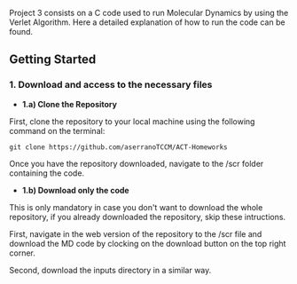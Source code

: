 Project 3 consists on a C code used to run Molecular Dynamics by using the Verlet Algorithm. Here a detailed explanation of how to run the code can be found.

## Getting Started
### 1. Download and access to the necessary files
- **1.a) Clone the Repository**

First, clone the repository to your local machine using the following command on the terminal:

```git clone https://github.com/aserranoTCCM/ACT-Homeworks```

Once you have the repository downloaded, navigate to the /scr folder containing the code.

- **1.b) Download only the code**

This is only mandatory in case you don't want to download the whole repository, if you already downloaded the repository, skip these intructions.

First, navigate in the web version of the repository to the /scr file and download the MD code by clocking on the download button on the top right corner.

Second, download the inputs directory in a similar way.
